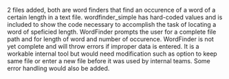  2 files added, both are word finders that find an occurence of a word of a certain length in a text file. wordfinder_simple has hard-coded values and is included to show the code necessary to accomplish the task of locating a word of speficied length. WordFinder prompts the user for a complete file path and for length of word and number of occurence. WordFinder is not yet complete and will throw errors if improper data is entered. It is a workable internal tool but would need modification such as option to keep same file or enter a new file before it was used by internal teams. Some error handling would also be added.   
